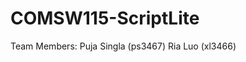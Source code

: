 # COMSW115-ScriptLite

Team Members: 
              Puja Singla (ps3467)
              Ria Luo (xl3466)
